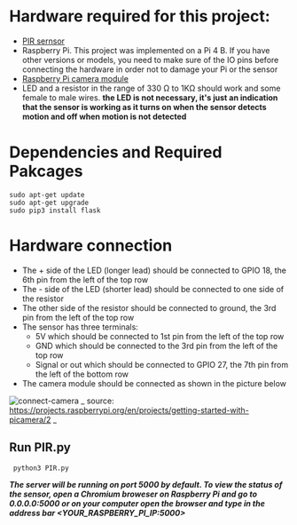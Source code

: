 # Hardware required for this project:
- [PIR sernsor](https://www.adafruit.com/product/189#technical-details)
- Raspberry Pi. This project was implemented on a Pi 4 B. If you have other versions or models, you need to make sure of the IO pins before connecting the hardware in order not to damage your Pi or the sensor
- [Raspberry Pi camera module](https://www.raspberrypi.org/products/camera-module-v2/)
- LED and a resistor in the range of 330 Ω to 1KΩ should work and some female to male wires. **the LED is not necessary, it's just an indication that the sensor is working as it turns on when the sensor detects motion and off when motion is not detected**

# Dependencies and Required Pakcages
```
sudo apt-get update 
sudo apt-get upgrade
sudo pip3 install flask
```
# Hardware connection
- The + side of the LED (longer lead) should be connected to GPIO 18, the 6th pin from the left of the top row
- The - side of the LED (shorter lead) should be connected to one side of the resistor
- The other side of the resistor should be connected to ground, the 3rd pin from the left of the top row
- The sensor has three terminals:
  - 5V which should be connected to 1st pin from the left of the top row
  - GND which should be connected to the 3rd pin from the left of the top row
  - Signal or out which should be connected to GPIO 27, the 7th pin from the left of the bottom row
- The camera module should be connected as shown in the picture below

![connect-camera](https://user-images.githubusercontent.com/49162254/118405175-81676380-b644-11eb-910e-2e9b772d4dcf.gif)
_ source: https://projects.raspberrypi.org/en/projects/getting-started-with-picamera/2 _

## Run PIR.py
` python3 PIR.py`

***The server will be running on port 5000 by default. To view the status of the sensor, open a Chromium broweser on Raspberry Pi and go to 0.0.0.0:5000 or on your computer open the browser and type in the address bar <YOUR_RASPBERRY_PI_IP:5000>***
